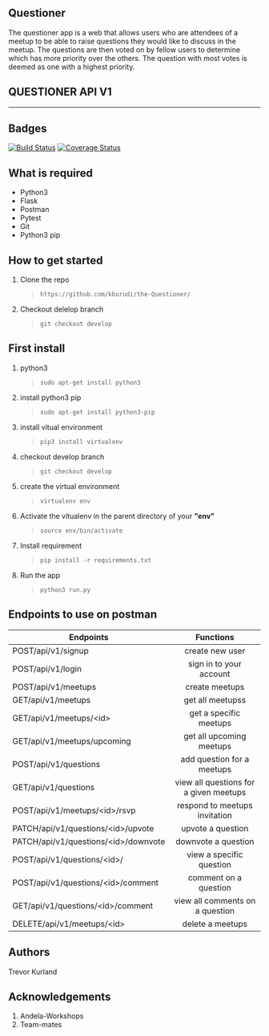 Questioner
---

The questioner app is a web that allows users who are attendees of a meetup to be able to raise questions they would like to discuss in the meetup. The questions are then voted on by fellow users to determine which has more priority over the others. The question with most votes is deemed as one with a highest priority.

## QUESTIONER API V1
---

Badges
---
[![Build Status](https://travis-ci.org/kburudi/the-Questioner-Api.svg?branch=develop)](https://travis-ci.org/kburudi/the-Questioner-Api)
[![Coverage Status](https://coveralls.io/repos/github/kburudi/the-Questioner-Api/badge.svg?branch=develop)](https://coveralls.io/github/kburudi/the-Questioner-Api?branch=develop)


## What is required

- Python3
- Flask
- Postman
- Pytest
- Git
- Python3 pip

## How to get started

1. Clone the repo

   > `https://github.com/kburudi/the-Questioner/`

2) Checkout delelop branch

   > `git checkout develop`

## First install

1. python3

   > `sudo apt-get install python3`

2. install python3 pip

   > `sudo apt-get install python3-pip`

3. install vitual environment

   > `pip3 install virtualenv`

4. checkout develop branch

   > `git checkout develop`

5. create the virtual environment

   > `virtualenv env`

6. Activate the vitualenv in the parent directory of your **"env"**

   > `source env/bin/activate`

7. Install requirement

   > `pip install -r requirements.txt`

8. Run the app

   > `python3 run.py`


## Endpoints to use on postman

   | Endpoints                                  |               Functions                |
   | ------------------------------------------ | :------------------------------------: |
   | POST/api/v1/signup                         |            create new user             |
   | POST/api/v1/login                          |        sign in to your account         |
   | POST/api/v1/meetups                        |             create meetups             |
   | GET/api/v1/meetups                         |            get all meetupss            |
   | GET/api/v1/meetups/&lt;id&gt;              |         get a specific meetups         |
   | GET/api/v1/meetups/upcoming                |        get all upcoming meetups        |
   | POST/api/v1/questions                      |       add question for a meetups       |
   | GET/api/v1/questions                       | view all questions for a given meetups |
   | POST/api/v1/meetups/&lt;id&gt;/rsvp        |     respond to meetups invitation      |
   | PATCH/api/v1/questions/&lt;id&gt;/upvote   |           upvote a question            |
   | PATCH/api/v1/questions/&lt;id&gt;/downvote |          downvote a question           |
   | POST/api/v1/questions/&lt;id&gt;/          |        view a specific question        |
   | POST/api/v1/questions/&lt;id&gt;/comment   |         comment on a question          |
   | GET/api/v1/questions/&lt;id&gt;/comment    |    view all comments on a question     |
   | DELETE/api/v1/meetups/&lt;id&gt;           |            delete a meetups            |


## Authors

Trevor Kurland

## Acknowledgements

1. Andela-Workshops
2. Team-mates

